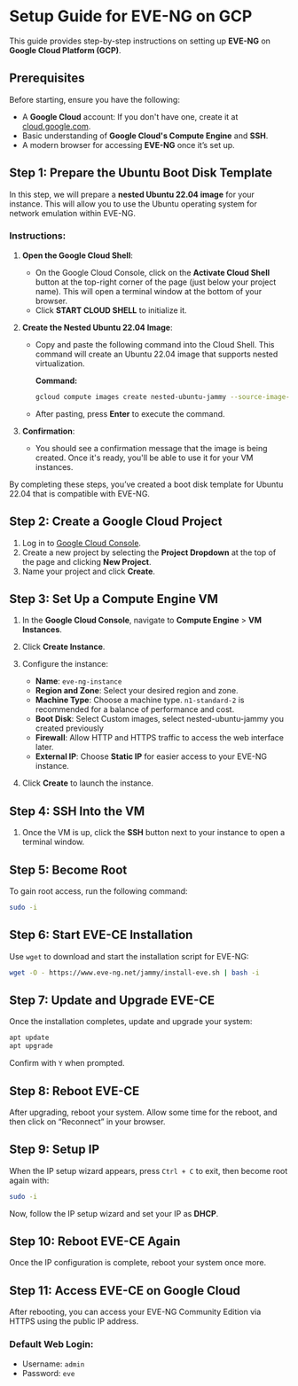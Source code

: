 # Setup Guide for EVE-NG on GCP

This guide provides step-by-step instructions on setting up **EVE-NG** on **Google Cloud Platform (GCP)**.

## Prerequisites
Before starting, ensure you have the following:
- A **Google Cloud** account: If you don't have one, create it at [cloud.google.com](https://cloud.google.com/).
- Basic understanding of **Google Cloud's Compute Engine** and **SSH**.
- A modern browser for accessing **EVE-NG** once it’s set up.

## Step 1: Prepare the Ubuntu Boot Disk Template

In this step, we will prepare a **nested Ubuntu 22.04 image** for your instance. This will allow you to use the Ubuntu operating system for network emulation within EVE-NG.

### Instructions:
1. **Open the Google Cloud Shell**:
   - On the Google Cloud Console, click on the **Activate Cloud Shell** button at the top-right corner of the page (just below your project name). This will open a terminal window at the bottom of your browser.
   - Click **START CLOUD SHELL** to initialize it.

2. **Create the Nested Ubuntu 22.04 Image**:
   - Copy and paste the following command into the Cloud Shell. This command will create an Ubuntu 22.04 image that supports nested virtualization.

     **Command:**
     ```bash
     gcloud compute images create nested-ubuntu-jammy --source-image-family=ubuntu-2204-lts --source-image-project=ubuntu-os-cloud --licenses https://www.googleapis.com/compute/v1/projects/vmoptions/global/licenses/enable-vmx
     ```

   - After pasting, press **Enter** to execute the command.

3. **Confirmation**:
   - You should see a confirmation message that the image is being created. Once it's ready, you'll be able to use it for your VM instances.

By completing these steps, you’ve created a boot disk template for Ubuntu 22.04 that is compatible with EVE-NG.

## Step 2: Create a Google Cloud Project
1. Log in to [Google Cloud Console](https://console.cloud.google.com/).
2. Create a new project by selecting the **Project Dropdown** at the top of the page and clicking **New Project**.
3. Name your project and click **Create**.

## Step 3: Set Up a Compute Engine VM
1. In the **Google Cloud Console**, navigate to **Compute Engine** > **VM Instances**.
2. Click **Create Instance**.
3. Configure the instance:
   - **Name**: `eve-ng-instance`
   - **Region and Zone**: Select your desired region and zone.
   - **Machine Type**: Choose a machine type. `n1-standard-2` is recommended for a balance of performance and cost.
   - **Boot Disk**: Select Custom images, select nested-ubuntu-jammy you created previously
   - **Firewall**: Allow HTTP and HTTPS traffic to access the web interface later.
   - **External IP**: Choose **Static IP** for easier access to your EVE-NG instance.

4. Click **Create** to launch the instance.

## Step 4: SSH Into the VM
1. Once the VM is up, click the **SSH** button next to your instance to open a terminal window.

## Step 5: Become Root
To gain root access, run the following command:
```bash
sudo -i
```

## Step 6: Start EVE-CE Installation
Use `wget` to download and start the installation script for EVE-NG:
```bash
wget -O - https://www.eve-ng.net/jammy/install-eve.sh | bash -i
```

## Step 7: Update and Upgrade EVE-CE
Once the installation completes, update and upgrade your system:
```bash
apt update
apt upgrade
```
Confirm with `Y` when prompted.

## Step 8: Reboot EVE-CE
After upgrading, reboot your system. Allow some time for the reboot, and then click on “Reconnect” in your browser.

## Step 9: Setup IP
When the IP setup wizard appears, press `Ctrl + C` to exit, then become root again with:
```bash
sudo -i
```
Now, follow the IP setup wizard and set your IP as **DHCP**.

## Step 10: Reboot EVE-CE Again
Once the IP configuration is complete, reboot your system once more.

## Step 11: Access EVE-CE on Google Cloud
After rebooting, you can access your EVE-NG Community Edition via HTTPS using the public IP address.

### Default Web Login:
- Username: `admin`
- Password: `eve`

